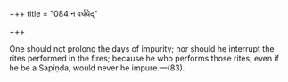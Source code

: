 +++
title = "084 न वर्धयेद्"

+++

One should not prolong the days of impurity; nor should he interrupt the rites performed in the fires; because he who performs those rites, even if he be a Sapiṇḍa, would never he impure.—(83).